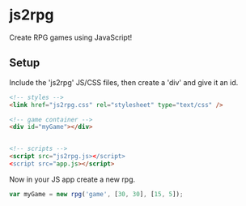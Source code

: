 # js2rpg
Create RPG games using JavaScript! 

## Setup
Include the 'js2rpg' JS/CSS files, then create a 'div' and give it an id. 

```html 
<!-- styles -->
<link href="js2rpg.css" rel="stylesheet" type="text/css" />

<!-- game container -->
<div id="myGame"></div>


<!-- scripts -->
<script src="js2rpg.js></script>
<script src="app.js></script>
```

Now in your JS app create a new rpg.

```javascript
var myGame = new rpg('game', [30, 30], [15, 5]);
```